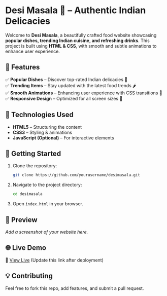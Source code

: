 # **Desi Masala 🍛 – Authentic Indian Delicacies**  

Welcome to **Desi Masala**, a beautifully crafted food website showcasing **popular dishes, trending Indian cuisine, and refreshing drinks**. This project is built using **HTML & CSS**, with smooth and subtle animations to enhance user experience.  

## **🌟 Features**  
✅ **Popular Dishes** – Discover top-rated Indian delicacies 🍲  
✅ **Trending Items** – Stay updated with the latest food trends 🌶️  
✅ **Smooth Animations** – Enhancing user experience with CSS transitions 🎨  
✅ **Responsive Design** – Optimized for all screen sizes 📱  

## **📂 Technologies Used**  
- **HTML5** – Structuring the content  
- **CSS3** – Styling & animations  
- **JavaScript (Optional)** – For interactive elements  

## **🚀 Getting Started**  
1. Clone the repository:  
   ```sh
   git clone https://github.com/yourusername/desimasala.git
   ```
2. Navigate to the project directory:  
   ```sh
   cd desimasala
   ```
3. Open `index.html` in your browser.  

## **📸 Preview**  
_Add a screenshot of your website here._  

## **🌐 Live Demo**  
🔗 [View Live](https://your-vercel-link.vercel.app) (Update this link after deployment)  

## **💡 Contributing**  
Feel free to fork this repo, add features, and submit a pull request.  
